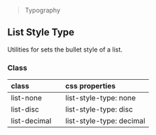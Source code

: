 > Typography

## List Style Type

Utilities for sets the bullet style of a list.

### Class

| class |   | css properties |
|:--|:--|:--|
| list-none |  | list-style-type: none |
| list-disc |  | list-style-type: disc |
| list-decimal |  | list-style-type: decimal |
